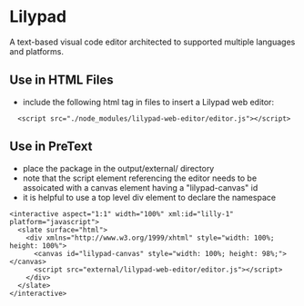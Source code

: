 # Lilypad

A text-based visual code editor architected to supported multiple languages and platforms.

## Use in HTML Files

- include the following html tag in files to insert a Lilypad web editor:
```
  <script src="./node_modules/lilypad-web-editor/editor.js"></script>
```

## Use in PreText
- place the package in the output/external/ directory
- note that the script element referencing the editor needs to be assoicated with a canvas element having a "lilypad-canvas" id
- it is helpful to use a top level div element to declare the namespace 

```
<interactive aspect="1:1" width="100%" xml:id="lilly-1" platform="javascript">
  <slate surface="html">
    <div xmlns="http://www.w3.org/1999/xhtml" style="width: 100%; height: 100%">
      <canvas id="lilypad-canvas" style="width: 100%; height: 98%;"></canvas>
      <script src="external/lilypad-web-editor/editor.js"></script>
    </div>
  </slate>
</interactive>
```